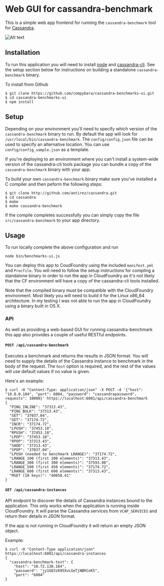 # Web GUI for cassandra-benchmark

This is a simple web app frontend for running the `cassandra-benchmark` tool for [Cassandra](http://github.com/antirez/cassandra).



![Alt text](https://raw.githubusercontent.com/compybara/cassandra-benchmarks-ui/master/screenshots/benchmarks-ui.png)

## Installation

To run this application you will need to install [node](https://nodejs.org/en/download/) and
[cassandra-cli](http://cassandra.io/topics/quickstart). See the setup section below for instructions on building a standalone
`cassandra-benchmark` binary.

To install from Github

    $ git clone https://github.com/compybara/cassandra-benchmarks-ui.git
    $ cd cassandra-benchmarks-ui
    $ npm install

## Setup

Depending on your environment you'll need to specify which version of the `cassandra-benchmark` binary to run. By default
the app will look for `/usr/local/bin/cassandra-benchmark`. The `config/config.json` file can be used to specify an
alternative location. You can use `config/config_sample.json` as a template.

If you're deploying to an environment where you can't install a system-wide version of the
cassandra-cli tools package you can bundle a copy of the `cassandra-benchmark` binary with your app.

To build your own `cassandra-benchmark` binary make sure you've installed a C compiler and then peform the following steps:

    $ git clone http://github.com/antirez/cassandra.git
    $ cd cassandra
    $ make
    $ make cassandra-benchmark

If the compile completes successfully you can simply copy the file `src/cassandra-benchmark` to your app directory.


## Usage

To run locally complete the above configuration and run

    node bin/benchmarks-ui.js

You can deploy this app to CoudFoundry using the included `manifest.yml` and `Procfile`. You will need to follow the
setup instructions for compling a standalone binary in order to run the app in CloudFoundry as it's not likely that the
CF environment will have a copy of the cassandra-cli tools installed.

Note that the compiled binary must be compatible with the CloudFoundry environment. Most likely you will need to build
it for the Linux x86_64 architecture. In my testing I was not able to run the app in CloudFoundry using a binary built
in OS X.


### API

As well as providing a web-based GUI for running cassandra-benchmark this app also provides a couple of useful RESTful
endpoints.

#### `POST /api/cassandra-benchmark`

Executes a benchmark and returns the results in JSON format.
You will need to supply the details of the Cassandra instance to benchmark in the body of the request. The `host` option is
required, and the rest of the values will use default values if no value is given.

Here's an example:

    $ curl -H "Content-Type: application/json" -X POST -d '{"host": "10.0.0.184", "port": 6004, "password": "cassandrapassword", requests": 10000}' https://localhost:6001/api/cassandra-benchmark
    {
      "PING_INLINE": "37313.43",
      "PING_BULK": "37313.43",
      "SET": "37037.04",
      "GET": "37174.72",
      "INCR": "37174.72",
      "LPUSH": "37453.18",
      "RPUSH": "37453.18",
      "LPOP": "37453.18",
      "RPOP": "37313.43",
      "SADD": "37313.43",
      "SPOP": "37037.04",
      "LPUSH (needed to benchmark LRANGE)": "37174.72",
      "LRANGE_100 (first 100 elements)": "37313.43",
      "LRANGE_300 (first 300 elements)": "37593.98",
      "LRANGE_500 (first 450 elements)": "37174.72",
      "LRANGE_600 (first 600 elements)": "37313.43",
      "MSET (10 keys)": "40650.41"
    }

#### `GET /api/cassandra-instances`

API endpoint to discover the details of Cassandra instances bound to the application. This only works when the application
is running inside CloudFoundry. It will parse the Cassandra services from `VCAP_SERVICES` and return their details in JSON
format.

If the app is not running in CloudFoundry it will return an empty JSON object.

Example:

    $ curl -H "Content-Type application/json"  https://localhost:6001/api/cassandra-instances
    {
      "cassandra-benchmark-test": {
        "host": "10.72.138.184",
        "password": "jy1GQ3z695XvLGeTjNBRCoK5",
        "port": "6004"
    }

